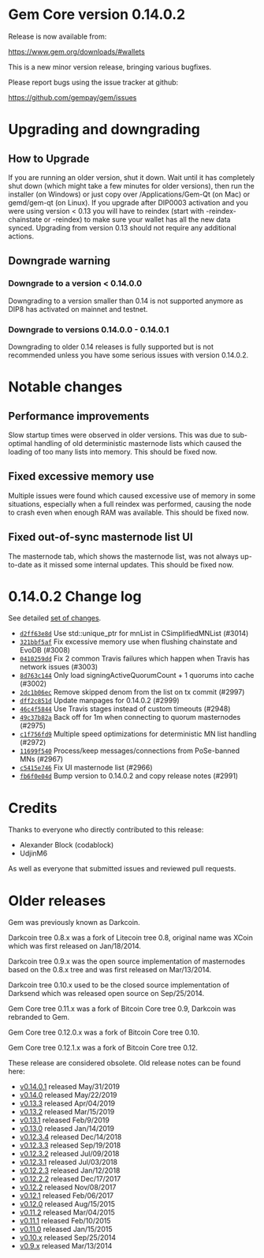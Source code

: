 Gem Core version 0.14.0.2
==========================

Release is now available from:

  <https://www.gem.org/downloads/#wallets>

This is a new minor version release, bringing various bugfixes.

Please report bugs using the issue tracker at github:

  <https://github.com/gempay/gem/issues>


Upgrading and downgrading
=========================

How to Upgrade
--------------

If you are running an older version, shut it down. Wait until it has completely
shut down (which might take a few minutes for older versions), then run the
installer (on Windows) or just copy over /Applications/Gem-Qt (on Mac) or
gemd/gem-qt (on Linux). If you upgrade after DIP0003 activation and you were
using version < 0.13 you will have to reindex (start with -reindex-chainstate
or -reindex) to make sure your wallet has all the new data synced. Upgrading from
version 0.13 should not require any additional actions.

Downgrade warning
-----------------

### Downgrade to a version < 0.14.0.0

Downgrading to a version smaller than 0.14 is not supported anymore as DIP8 has
activated on mainnet and testnet.

### Downgrade to versions 0.14.0.0 - 0.14.0.1

Downgrading to older 0.14 releases is fully supported but is not
recommended unless you have some serious issues with version 0.14.0.2.

Notable changes
===============

Performance improvements
------------------------
Slow startup times were observed in older versions. This was due to sub-optimal handling of old
deterministic masternode lists which caused the loading of too many lists into memory. This should be
fixed now.

Fixed excessive memory use
--------------------------
Multiple issues were found which caused excessive use of memory in some situations, especially when
a full reindex was performed, causing the node to crash even when enough RAM was available. This should
be fixed now.

Fixed out-of-sync masternode list UI
------------------------------------
The masternode tab, which shows the masternode list, was not always up-to-date as it missed some internal
updates. This should be fixed now.

0.14.0.2 Change log
===================

See detailed [set of changes](https://github.com/gempay/gem/compare/v0.14.0.1...gempay:v0.14.0.2).

- [`d2ff63e8d`](https://github.com/gempay/gem/commit/d2ff63e8d) Use std::unique_ptr for mnList in CSimplifiedMNList (#3014)
- [`321bbf5af`](https://github.com/gempay/gem/commit/321bbf5af) Fix excessive memory use when flushing chainstate and EvoDB (#3008)
- [`0410259dd`](https://github.com/gempay/gem/commit/0410259dd) Fix 2 common Travis failures which happen when Travis has network issues (#3003)
- [`8d763c144`](https://github.com/gempay/gem/commit/8d763c144) Only load signingActiveQuorumCount + 1 quorums into cache (#3002)
- [`2dc1b06ec`](https://github.com/gempay/gem/commit/2dc1b06ec) Remove skipped denom from the list on tx commit (#2997)
- [`dff2c851d`](https://github.com/gempay/gem/commit/dff2c851d) Update manpages for 0.14.0.2 (#2999)
- [`46c4f5844`](https://github.com/gempay/gem/commit/46c4f5844) Use Travis stages instead of custom timeouts (#2948)
- [`49c37b82a`](https://github.com/gempay/gem/commit/49c37b82a) Back off for 1m when connecting to quorum masternodes (#2975)
- [`c1f756fd9`](https://github.com/gempay/gem/commit/c1f756fd9) Multiple speed optimizations for deterministic MN list handling (#2972)
- [`11699f540`](https://github.com/gempay/gem/commit/11699f540) Process/keep messages/connections from PoSe-banned MNs (#2967)
- [`c5415e746`](https://github.com/gempay/gem/commit/c5415e746) Fix UI masternode list (#2966)
- [`fb6f0e04d`](https://github.com/gempay/gem/commit/fb6f0e04d) Bump version to 0.14.0.2 and copy release notes (#2991)

Credits
=======

Thanks to everyone who directly contributed to this release:

- Alexander Block (codablock)
- UdjinM6

As well as everyone that submitted issues and reviewed pull requests.

Older releases
==============

Gem was previously known as Darkcoin.

Darkcoin tree 0.8.x was a fork of Litecoin tree 0.8, original name was XCoin
which was first released on Jan/18/2014.

Darkcoin tree 0.9.x was the open source implementation of masternodes based on
the 0.8.x tree and was first released on Mar/13/2014.

Darkcoin tree 0.10.x used to be the closed source implementation of Darksend
which was released open source on Sep/25/2014.

Gem Core tree 0.11.x was a fork of Bitcoin Core tree 0.9,
Darkcoin was rebranded to Gem.

Gem Core tree 0.12.0.x was a fork of Bitcoin Core tree 0.10.

Gem Core tree 0.12.1.x was a fork of Bitcoin Core tree 0.12.

These release are considered obsolete. Old release notes can be found here:

- [v0.14.0.1](https://github.com/gempay/gem/blob/master/doc/release-notes/gem/release-notes-0.14.0.1.md) released May/31/2019
- [v0.14.0](https://github.com/gempay/gem/blob/master/doc/release-notes/gem/release-notes-0.14.0.md) released May/22/2019
- [v0.13.3](https://github.com/gempay/gem/blob/master/doc/release-notes/gem/release-notes-0.13.3.md) released Apr/04/2019
- [v0.13.2](https://github.com/gempay/gem/blob/master/doc/release-notes/gem/release-notes-0.13.2.md) released Mar/15/2019
- [v0.13.1](https://github.com/gempay/gem/blob/master/doc/release-notes/gem/release-notes-0.13.1.md) released Feb/9/2019
- [v0.13.0](https://github.com/gempay/gem/blob/master/doc/release-notes/gem/release-notes-0.13.0.md) released Jan/14/2019
- [v0.12.3.4](https://github.com/gempay/gem/blob/master/doc/release-notes/gem/release-notes-0.12.3.4.md) released Dec/14/2018
- [v0.12.3.3](https://github.com/gempay/gem/blob/master/doc/release-notes/gem/release-notes-0.12.3.3.md) released Sep/19/2018
- [v0.12.3.2](https://github.com/gempay/gem/blob/master/doc/release-notes/gem/release-notes-0.12.3.2.md) released Jul/09/2018
- [v0.12.3.1](https://github.com/gempay/gem/blob/master/doc/release-notes/gem/release-notes-0.12.3.1.md) released Jul/03/2018
- [v0.12.2.3](https://github.com/gempay/gem/blob/master/doc/release-notes/gem/release-notes-0.12.2.3.md) released Jan/12/2018
- [v0.12.2.2](https://github.com/gempay/gem/blob/master/doc/release-notes/gem/release-notes-0.12.2.2.md) released Dec/17/2017
- [v0.12.2](https://github.com/gempay/gem/blob/master/doc/release-notes/gem/release-notes-0.12.2.md) released Nov/08/2017
- [v0.12.1](https://github.com/gempay/gem/blob/master/doc/release-notes/gem/release-notes-0.12.1.md) released Feb/06/2017
- [v0.12.0](https://github.com/gempay/gem/blob/master/doc/release-notes/gem/release-notes-0.12.0.md) released Aug/15/2015
- [v0.11.2](https://github.com/gempay/gem/blob/master/doc/release-notes/gem/release-notes-0.11.2.md) released Mar/04/2015
- [v0.11.1](https://github.com/gempay/gem/blob/master/doc/release-notes/gem/release-notes-0.11.1.md) released Feb/10/2015
- [v0.11.0](https://github.com/gempay/gem/blob/master/doc/release-notes/gem/release-notes-0.11.0.md) released Jan/15/2015
- [v0.10.x](https://github.com/gempay/gem/blob/master/doc/release-notes/gem/release-notes-0.10.0.md) released Sep/25/2014
- [v0.9.x](https://github.com/gempay/gem/blob/master/doc/release-notes/gem/release-notes-0.9.0.md) released Mar/13/2014

